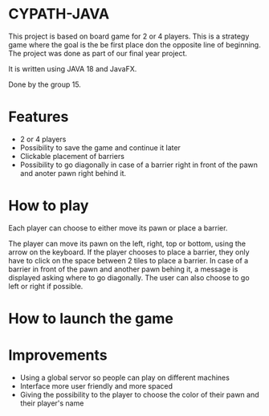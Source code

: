 # CYPATH-JAVA

This project is based on board game for 2 or 4 players. This is a strategy game where the goal is the be first place don the opposite line of beginning.
The project was done as part of our final year project.

It is written using JAVA 18 and JavaFX.

Done by the group 15.

# Features

- 2 or 4 players
- Possibility to save the game and continue it later
- Clickable placement of barriers
- Possibility to go diagonally in case of a barrier right in front of the pawn and anoter pawn right behind it.

# How to play

Each player can choose to either move its pawn or place a barrier.

The player can move its pawn on the left, right, top or bottom, using the arrow on the keyboard.
If the player chooses to place a barrier, they only have to click on the space between 2 tiles to place a barrier.
In case of a barrier in front of the pawn and another pawn behing it, a message is displayed asking where to go diagonally. The user can also choose to go left or right if possible.

# How to launch the game

# Improvements

- Using a global servor so people can play on different machines
- Interface more user friendly and more spaced
- Giving the possibility to the player to choose the color of their pawn and their player's name
